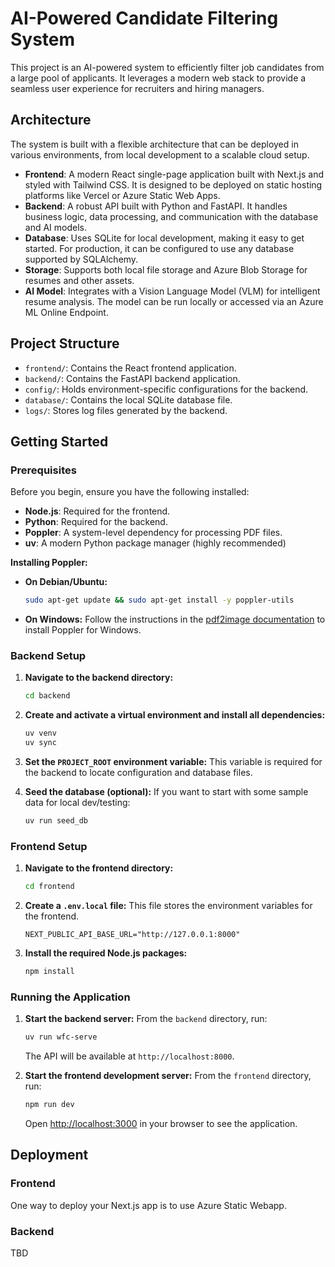 # AI-Powered Candidate Filtering System

This project is an AI-powered system to efficiently filter job candidates from a large pool of applicants. It leverages a modern web stack to provide a seamless user experience for recruiters and hiring managers.

## Architecture

The system is built with a flexible architecture that can be deployed in various environments, from local development to a scalable cloud setup.

- **Frontend**: A modern React single-page application built with Next.js and styled with Tailwind CSS. It is designed to be deployed on static hosting platforms like Vercel or Azure Static Web Apps.
- **Backend**: A robust API built with Python and FastAPI. It handles business logic, data processing, and communication with the database and AI models.
- **Database**: Uses SQLite for local development, making it easy to get started. For production, it can be configured to use any database supported by SQLAlchemy.
- **Storage**: Supports both local file storage and Azure Blob Storage for resumes and other assets.
- **AI Model**: Integrates with a Vision Language Model (VLM) for intelligent resume analysis. The model can be run locally or accessed via an Azure ML Online Endpoint.

## Project Structure

- `frontend/`: Contains the React frontend application.
- `backend/`: Contains the FastAPI backend application.
- `config/`: Holds environment-specific configurations for the backend.
- `database/`: Contains the local SQLite database file.
- `logs/`: Stores log files generated by the backend.

## Getting Started

### Prerequisites

Before you begin, ensure you have the following installed:

- **Node.js**: Required for the frontend.
- **Python**: Required for the backend.
- **Poppler**: A system-level dependency for processing PDF files.
- **uv**: A modern Python package manager (highly recommended)

**Installing Poppler:**
- **On Debian/Ubuntu:**
  ```bash
  sudo apt-get update && sudo apt-get install -y poppler-utils
  ```
- **On Windows:**
  Follow the instructions in the [pdf2image documentation](https://pypi.org/project/pdf2image/) to install Poppler for Windows.

### Backend Setup

1.  **Navigate to the backend directory:**
    ```bash
    cd backend
    ```

2.  **Create and activate a virtual environment and install all dependencies:**
    ```bash
    uv venv
    uv sync
    ```

3.  **Set the `PROJECT_ROOT` environment variable:**
    This variable is required for the backend to locate configuration and database files.

4.  **Seed the database (optional):**
    If you want to start with some sample data for local dev/testing:
    ```bash
    uv run seed_db
    ```

### Frontend Setup

1.  **Navigate to the frontend directory:**
    ```bash
    cd frontend
    ```

2.  **Create a `.env.local` file:**
    This file stores the environment variables for the frontend.
    ```
    NEXT_PUBLIC_API_BASE_URL="http://127.0.0.1:8000"
    ```

3.  **Install the required Node.js packages:**
    ```bash
    npm install
    ```

### Running the Application

1.  **Start the backend server:**
    From the `backend` directory, run:
    ```bash
    uv run wfc-serve
    ```
    The API will be available at `http://localhost:8000`.

2.  **Start the frontend development server:**
    From the `frontend` directory, run:
    ```bash
    npm run dev
    ```
    Open [http://localhost:3000](http://localhost:3000) in your browser to see the application.

## Deployment

### Frontend

One way to deploy your Next.js app is to use Azure Static Webapp.

### Backend

TBD